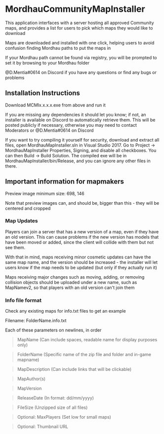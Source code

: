 # MordhauCommunityMapInstaller
This application interfaces with a server hosting all approved Community maps, and provides a list for users to pick which maps they would like to download

Maps are downloaded and installed with one click, helping users to avoid confusion finding Mordhau paths to put the maps in

If your Mordhau path cannot be found via registry, you will be prompted to set it by browsing to your Mordhau folder

@D.Mentia#0614 on Discord if you have any questions or find any bugs or problems

## Installation Instructions
Download MCMIx.x.x.x.exe from above and run it

If you are missing any dependencies it should let you know; if not, an installer is available on Discord to automatically retrieve them.  This will be posted publicly if necessary, otherwise you may need to contact Moderators or @D.Mentia#0614 on Discord

If you want to try compiling it yourself for security, download and extract all files, open MordhauMapInstaller.sln in Visual Studio 2017.  Go to Project -> MordhauMapInstaller Properties, Signing, and disable all checkboxes.  You can then Build -> Build Solution.  The compiled exe will be in MordhauMapInstaller/bin/Release, and you can ignore any other files in there.


## Important information for mapmakers

Preview image minimum size: 698, 146

Note that preview images can, and should be, bigger than this - they will be centered and cropped

### Map Updates

Players can join a server that has a new version of a map, even if they have an old version.  This can cause problems if the new version has models that have been moved or added, since the client will collide with them but not see them.  

With that in mind, maps receiving minor cosmetic updates can have the same map name, and the version should be increased - the installer will let users know if the map needs to be updated (but only if they actually run it)

Maps receiving major changes such as moving, adding, or removing collision objects should be uploaded under a new name, such as MapNamev2, so that players with an old version can't join them


### Info file format

Check any existing maps for info.txt files to get an example

Filename: FolderName.info.txt

Each of these parameters on newlines, in order




>MapName (Can include spaces, readable name for display purposes only)

>FolderName (Specific name of the zip file and folder and in-game mapname)

>MapDescription (Can include links that will be clickable)

>MapAuthor(s)

>MapVersion

>ReleaseDate (In format: dd/mm/yyyy)

>FileSize (Unzipped size of all files)

>Optional: MaxPlayers (Set low for small maps)

>Optional: Thumbnail URL

